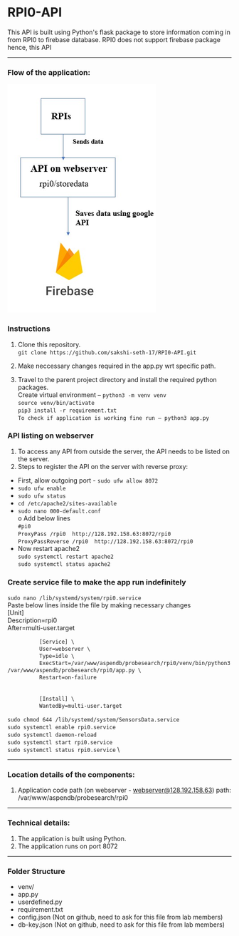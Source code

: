 # RPI0-API
This API is built using Python's flask package to store information coming in from RPI0 to firebase database. RPI0 does not support firebase package hence, this API

---

### Flow of the application:
<img src="https://github.com/sakshi-seth-17/RPI0-API/blob/main/RPI0-API-Flow.jpg" alt="Alt text" title="Optional title">


### Instructions
1. Clone this repository. \
`git clone https://github.com/sakshi-seth-17/RPI0-API.git`

2. Make neccessary changes required in the app.py wrt specific path. 

3. Travel to the parent project directory and install the required python packages. \
Create virtual environment – `python3 -m venv venv` \
`source venv/bin/activate` \
`pip3 install -r requirement.txt` \
`To check if application is working fine run – python3 app.py` 

### API listing on webserver
1. To access any API from outside the server, the API needs to be listed on the server.
2. Steps to register the API on the server with reverse proxy:
  - First, allow outgoing port - `sudo ufw allow 8072`
  - `sudo ufw enable`
  - `sudo ufw status`
  - `cd /etc/apache2/sites-available`
  - `sudo nano 000-default.conf` \
    o	Add below lines \
    `#pi0` \
    `ProxyPass /rpi0  http://128.192.158.63:8072/rpi0` \
    `ProxyPassReverse /rpi0  http://128.192.158.63:8072/rpi0` 
  - Now restart apache2 \
    `sudo systemctl restart apache2` \
    `sudo systemctl status apache2` 
    

### Create service file to make the app run indefinitely
`sudo nano /lib/systemd/system/rpi0.service` \
Paste below lines inside the file by making necessary changes \
              [Unit] \
              Description=rpi0 \
              After=multi-user.target 


              [Service] \
              User=webserver \
              Type=idle \
              ExecStart=/var/www/aspendb/probesearch/rpi0/venv/bin/python3 /var/www/aspendb/probesearch/rpi0/app.py \
              Restart=on-failure 


              [Install] \
              WantedBy=multi-user.target 

`sudo chmod 644 /lib/systemd/system/SensorsData.service` \
`sudo systemctl enable rpi0.service` \
`sudo systemctl daemon-reload` \
`sudo systemctl start rpi0.service` \
`sudo systemctl status rpi0.service` \

---
### Location details of the components:
1.	Application code path (on webserver - webserver@128.192.158.63) path: /var/www/aspendb/probesearch/rpi0

---
### Technical details:
1. The application is built using Python.
2. The application runs on port 8072

---
### Folder Structure
- venv/
- app.py
- userdefined.py
- requirement.txt
- config.json (Not on github, need to ask for this file from lab members)
- db-key.json (Not on github, need to ask for this file from lab members)	
